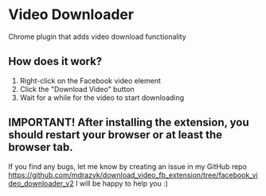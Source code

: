 # Video Downloader

Chrome plugin that adds video download functionality

## How does it work?

1. Right-click on the Facebook video element
2. Click the "Download Video" button
3. Wait for a while for the video to start downloading

## IMPORTANT! After installing the extension, you should restart your browser or at least the browser tab.

If you find any bugs, let me know by creating an issue in my GitHub repo
https://github.com/mdrazyk/download_video_fb_extension/tree/facebook_video_downloader_v2
I will be happy to help you :)
